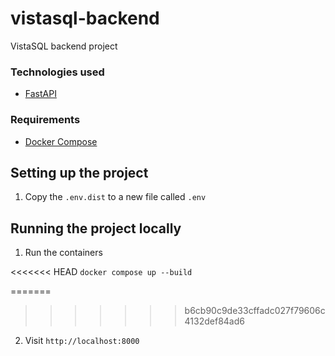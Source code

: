 # vistasql-backend
VistaSQL backend project

### Technologies used

- [FastAPI](https://fastapi.tiangolo.com/)


### Requirements
- [Docker Compose](https://docs.docker.com/compose/install/) 

## Setting up the project

1. Copy the `.env.dist` to a new file called `.env`

## Running the project locally

1. Run the containers

<<<<<<< HEAD
  `docker compose up --build`

=======
>>>>>>> b6cb90c9de33cffadc027f79606c4132def84ad6
2. Visit `http://localhost:8000`